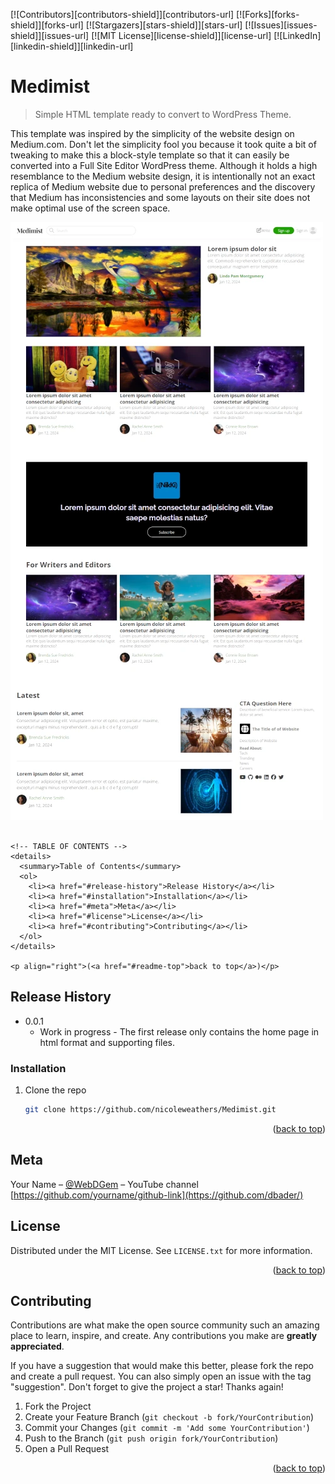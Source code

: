 <a id="readme-top"></a>

<!-- PROJECT SHIELDS -->

[![Contributors][contributors-shield]][contributors-url]
[![Forks][forks-shield]][forks-url]
[![Stargazers][stars-shield]][stars-url]
[![Issues][issues-shield]][issues-url]
[![MIT License][license-shield]][license-url]
[![LinkedIn][linkedin-shield]][linkedin-url]

# Medimist
> Simple HTML template ready to convert to WordPress Theme.

This template was inspired by the simplicity of the website design on Medium.com. Don't let the simplicity fool you because it took quite a bit of tweaking to make this a block-style template so that it can easily be converted into a Full Site Editor WordPress theme. Although it holds a high resemblance to the Medium website design, it is intentionally not an exact replica of Medium website due to personal preferences and the discovery that Medium has inconsistencies and some layouts on their site does not make optimal use of the screen space.

![](demo.webp)

```

<!-- TABLE OF CONTENTS -->
<details>
  <summary>Table of Contents</summary>
  <ol>
    <li><a href="#release-history">Release History</a></li>
    <li><a href="#installation">Installation</a></li>
    <li><a href="#meta">Meta</a></li>
    <li><a href="#license">License</a></li>
    <li><a href="#contributing">Contributing</a></li>
  </ol>
</details>

<p align="right">(<a href="#readme-top">back to top</a>)</p>

```


## Release History

* 0.0.1
    * Work in progress - The first release only contains the home page in html format and supporting files.

### Installation

1. Clone the repo
   ```sh
   git clone https://github.com/nicoleweathers/Medimist.git
   ```
<p align="right">(<a href="#readme-top">back to top</a>)</p>

## Meta

Your Name – [@WebDGem](https://www.youtube.com/@webdgem) – YouTube channel
[https://github.com/yourname/github-link](https://github.com/dbader/)

## License

Distributed under the MIT License. See `LICENSE.txt` for more information.

<p align="right">(<a href="#readme-top">back to top</a>)</p>

## Contributing

Contributions are what make the open source community such an amazing place to learn, inspire, and create. Any contributions you make are **greatly appreciated**.

If you have a suggestion that would make this better, please fork the repo and create a pull request. You can also simply open an issue with the tag "suggestion".
Don't forget to give the project a star! Thanks again!

1. Fork the Project
2. Create your Feature Branch (`git checkout -b fork/YourContribution`)
3. Commit your Changes (`git commit -m 'Add some YourContribution'`)
4. Push to the Branch (`git push origin fork/YourContribution`)
5. Open a Pull Request

<p align="right">(<a href="#readme-top">back to top</a>)</p>

<!-- Markdown link & img dfn's -->

[wiki]: https://github.com/nicoleweathers/Medimist/wiki
